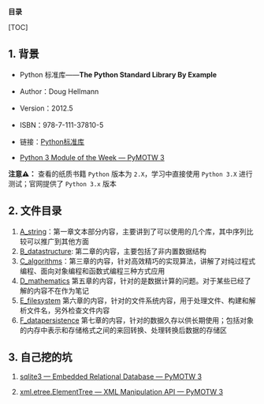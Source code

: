 **目录**

[TOC]

## 1. 背景

* Python 标准库——**The Python Standard Library By Example**

* Author：Doug Hellmann
* Version：2012.5
* ISBN：978-7-111-37810-5
* 链接：[Python标准库](https://book.douban.com/subject/10773324/)
* [Python 3 Module of the Week — PyMOTW 3](https://pymotw.com/3/index.html)

**注意⚠️：** 查看的纸质书籍 `Python` 版本为 `2.X`，学习中直接使用 `Python 3.X` 进行测试；官网提供了 `Python 3.x` 版本 



## 2. 文件目录

1. [A_string](A_string.md)：第一章文本部分内容，主要讲到了可以使用的几个库，其中序列比较可以推广到其他方面
2. [B_datastructure](B_datastructure.md): 第二章的内容，主要包括了非内置数据结构
3. [C_algorithms](C_algorithms.md)：第三章的内容，针对高效精巧的实现算法，讲解了对纯过程式编程、面向对象编程和函数式编程三种方式应用
4. [D_mathematics](D_mathematics.md) 第五章的内容，针对的是数据计算的问题。对于某些已经了解的内容不在作为笔记
5. [E_filesystem](E_filesystem.md) 第六章的内容，针对的文件系统内容，用于处理文件、构建和解析文件名，另外检查文件内容
6. [F_datapersistence](F_datapersistence.md) 第七章的内容，针对的数据久存以供长期使用；包括对象的内存中表示和存储格式之间的来回转换、处理转换后数据的存储区



## 3. 自己挖的坑

1. [sqlite3 — Embedded Relational Database — PyMOTW 3](https://pymotw.com/3/sqlite3/index.html) 

2. [xml.etree.ElementTree — XML Manipulation API — PyMOTW 3](https://pymotw.com/3/xml.etree.ElementTree/index.html)